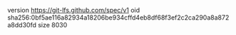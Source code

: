 version https://git-lfs.github.com/spec/v1
oid sha256:0bf5ae116a82934a18206be934cffd4eb8df68f3ef2c2ca290a8a872a8dd30fd
size 8030
